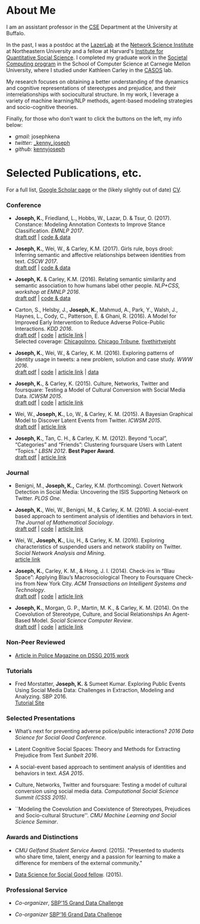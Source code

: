 # About Me
 
I am an assistant professor in the [CSE](https://www.cse.buffalo.edu/) Department at the University at Buffalo.  

<!--<span style="color:red"> I am currently looking for graduate students to work with.  If you're interested in working together, please send me an email at the address below.</span> Note that while I do not expect any particular skills, you should have a strong interest in both computational modeling of text/networks **and** in sociology, (social) psychology or the humanities.  I am especially seeking to work with students from underrepresented groups in computer science. -->

In the past, I was a postdoc at the [LazerLab](http://www.lazerlab.net/) at the [Network Science Institute](http://www.networkscienceinstitute.org) at Northeastern University and a fellow at Harvard's [Institute for Quantitative Social Science](http://www.iq.harvard.edu/). I completed my graduate work in the [Societal Computing program](http://www.cmu.edu/scs/sc-phd/) in the School of Computer Science at Carnegie Mellon University, where I studied under Kathleen Carley in the [CASOS](http://casos.cs.cmu.edu) lab. 

My research focuses on obtaining a better understanding of the dynamics and cognitive representations of stereotypes and prejudice, and their interrelationships with sociocultural structure. In my work, I leverage a variety of machine learning/NLP methods, agent-based modeling strategies and socio-cognitive theories.

Finally, for those who don't want to click the buttons on the left, my info below:

- *gmail:* josephkena
- *twitter:* [_kenny_joseph](https://www.twitter.com/_kenny_joseph)
- *github:* [kennyjoseph](https://www.github.com/kennyjoseph)

<!--
# Recent-ish Stuff

- Joined the CSE Department at the University at Buffalo!



- I'll be at EMNLP in Denmark to present our paper on improving stance classification by improving annotation schemes. Check out a draft [here](papers/emnlp2017.pdf) and the replication materials [here](https://github.com/kennyjoseph/constance)!

- John Wihbey presented our work on linking who journalists follow on Twitter to the articles they write at the [DS+J workshop](https://sites.google.com/view/dsandj2017/home?authuser=0) at KDD! Check out the paper [here](papers/dsj.pdf) and some of the coverage of our work ([Columbia Journalism Review](https://www.cjr.org/analysis/journalist-twitter-study.php), [Northeastern News](https://news.northeastern.edu/2017/08/study-finds-modest-correlation-between-journalists-social-networks-and-ideology-of-their-news-content/), [Axios](https://twitter.com/axios/status/899973874455937025)), [Journalist Resource](https://journalistsresource.org/studies/society/news-media/twitter-partisanship-journalist-bias-research)


 Our paper for the NLP+CSS workshop at EMNLP 2016 entitled "Relating semantic similarity and semantic association to how humans label other people" was accepted! Check out a [draft of the paper](http://www.cs.cmu.edu/~kjoseph/papers/nlp_css_2017.pdf) and replicate the results at the [Github repo](https://github.com/kennyjoseph/nlp_css_workshop).

[//]: # - Our CSCW paper entitled "Girls rule, boys drool: Inferring semantic and affective relationships between identitites from text" was accepted to CSCW. Check out a [draft of the paper](http://www.cs.cmu.edu/~kjoseph/papers/cscw_17.pdf) and head over to Github for the 
[code and data](https://github.com/kennyjoseph/twitter_stereotype_extraction).

[//]: # - I'll be attending the TextAsData conference in Boston in October!

[//]: # - I gave a talk entitled "What’s next for preventing adverse police/public interactions?" at the 2016 Data Science for Social Good Conference! [Slides here](papers/dssg_pres.pdf) -->

# Selected Publications, etc.

For a full list, [Google Scholar page](https://scholar.google.com/citations?user=TNS6P14AAAAJ&hl=en) or the (likely slightly out of date) [CV](papers/cv.pdf).

### Conference

- **Joseph, K.**, Friedland, L., Hobbs, W., Lazar, D. & Tsur, O. (2017). Constance: Modeling Annotation Contexts to Improve Stance Classification. *EMNLP 2017*.  
[draft pdf](papers/emnlp2017.pdf) | 
[code & data](https://github.com/kennyjoseph/constance)

- **Joseph, K.**, Wei, W., & Carley, K.M. (2017). Girls rule, boys drool: Inferring semantic and affective relationships between identities from text. *CSCW 2017*.  
[draft pdf](http://www.cs.cmu.edu/~kjoseph/papers/cscw_17.pdf) | 
[code & data](https://github.com/kennyjoseph/twitter_stereotype_extraction)

- **Joseph, K.** & Carley, K.M. (2016). Relating semantic similarity and semantic association to how humans label other people. *NLP+CSS, workshop at EMNLP 2016*.  
[draft pdf](papers/nlp_css.pdf) | 
[code & data](https://github.com/kennyjoseph/nlp_css_workshop)


- Carton, S., Helsby, J., **Joseph, K.**, Mahmud, A., Park, Y., Walsh, J., Haynes, L., Cody, C., Patterson, E. & Ghani, R. (2016). A Model for Improved Early Intervention to Reduce Adverse Police-Public Interactions. *KDD 2016*.  
[draft pdf](https://dssg.uchicago.edu/wp-content/uploads/2016/04/identifying-police-officers-3.pdf) | 
[code](https://github.com/dssg/police-eis) |
[article link](http://www.kdd.org/kdd2016/papers/files/adf0832-cartonAemb.pdf) |  
Selected coverage: [ChicagoInno](http://chicagoinno.streetwise.co/2015/09/01/can-data-science-help-stop-a-police-shooting-before-it-happens-uchicago-wants-to-find-out/), [Chicago Tribune](http://www.chicagotribune.com/news/ct-big-data-police-misconduct-met-20160816-story.html), [fivethirtyeight](http://fivethirtyeight.com/features/we-now-have-algorithms-to-predict-police-misconduct/)

- **Joseph, K.**, Wei, W., & Carley, K. M. (2016). Exploring patterns of identity usage in tweets: a new problem, solution and case study. *WWW 2016*.  
[draft pdf](papers/www_16.pdf) | 
[code](https://github.com/kennyjoseph/identity_extraction_pub) |
[article link](http://www2016.net/proceedings/proceedings/p401.pdf) |
[data](https://github.com/kennyjoseph/ferguson_data)

- **Joseph, K.**, & Carley, K. (2015). Culture, Networks, Twitter and foursquare: Testing a Model of Cultural Conversion with Social Media Data. *ICWSM 2015*.  
[draft pdf](http://www.cs.cmu.edu/~kjoseph/papers/kenny_icwsm_15.pdf) | 
[code](https://github.com/kennyjoseph/icwsm_lizardo) |
[article link](http://www.aaai.org/ocs/index.php/ICWSM/ICWSM15/paper/view/10507) 

- Wei, W., **Joseph, K.**, Lo, W., & Carley, K. M. (2015). A Bayesian Graphical Model to Discover Latent Events from Twitter. *ICWSM 2015*.    
[draft pdf](http://www.cs.cmu.edu/~kjoseph/papers/wei_icwsm_15.pdf) | 
[article link](http://www.aaai.org/ocs/index.php/ICWSM/ICWSM15/paper/view/10476) 

- **Joseph, K.**, Tan, C. H., & Carley, K. M. (2012). Beyond “Local”, “Categories” and “Friends”: Clustering foursquare Users with Latent “Topics.” *LBSN 2012*. **Best Paper Award**.  
[draft pdf](http://casos.cs.cmu.edu/publications/papers/2012BeyondLocal.pdf) |
[article link](http://dl.acm.org/citation.cfm?id=2370422)

### Journal 

- Benigni, M., **Joseph, K.,** Carley, K.M. (forthcoming). Covert Network Detection in Social Media: Uncovering the ISIS Supporting Network on Twitter. *PLOS One*.

- **Joseph, K.**, Wei, W., Benigni, M., & Carley, K. M. (2016). A social-event based approach to sentiment analysis of identities and behaviors in text. *The Journal of Mathematical Sociology*.  
[draft pdf](papers/jms.pdf) | 
[code](https://github.com/kennyjoseph/act_paper_public) |
[article link](http://www.tandfonline.com/doi/abs/10.1080/0022250X.2016.1159206)

- Wei, W., **Joseph, K.**, Liu, H., & Carley, K. M. (2016). Exploring characteristics of suspended users and network stability on Twitter. *Social Network Analysis and Mining*.  
[article link](http://link.springer.com/article/10.1007/s13278-016-0358-5)

- **Joseph, K.**, Carley, K. M., & Hong, J. I. (2014). Check-ins in “Blau Space”: Applying Blau’s Macrosociological Theory to Foursquare Check-ins from New York City. *ACM Transactions on Intelligent Systems and Technology*.   
[draft pdf](papers/tist.pdf) | 
[code](https://github.com/kennyjoseph/tist_article) |
[article link](http://dl.acm.org/citation.cfm?id=2566617)


- **Joseph, K.**, Morgan, G. P., Martin, M. K., & Carley, K. M. (2014). On the Coevolution of Stereotype, Culture, and Social Relationships An Agent-Based Model. *Social Science Computer Review*.   
[draft pdf](papers/sscr_proof.pdf) |
[code](https://github.com/kennyjoseph/sscr_14) |
[article link](http://ssc.sagepub.com/content/early/2013/12/12/0894439313511388.abstract)

### Non-Peer Reviewed

- [Article in Police Magazine on DSSG 2015 work](http://www.policechiefmagazine.org/magazine/index.cfm?fuseaction=display&article_id=4228&issue_id=82016)


### Tutorials

- Fred Morstatter, **Joseph, K.** & Sumeet Kumar. Exploring Public Events Using Social Media Data: Challenges in Extraction, Modeling and Analyzing. SBP 2016.  
[Tutorial Site](http://sbp-brims.org/2016/tutorial08/) 

### Selected Presentations

- What’s next for preventing adverse police/public interactions? *2016 Data Science for Social Good Conference*. 

- Latent Cognitive Social Spaces: Theory and Methods for Extracting Prejudice from Text *Sunbelt 2016*. 

- A social-event based approach to sentiment analysis of identities and behaviors in text. *ASA 2015*.

- Culture, Networks, Twitter and foursquare: Testing a model of cultural conversion using social media data. *Computational Social Science Summit (CSSS 2015)*. 

- ``Modeling the Coevolution and Coexistence of Stereotypes, Prejudices and Socio-cultural Structure''. *CMU Machine Learning and Social Science Seminar*.

### Awards and Distinctions

- *CMU Gelfand Student Service Award*. (2015). "Presented to students who share time, talent, energy and a passion for learning to make a difference for members of the external community."

- [Data Science for Social Good fellow](http://dssg.uchicago.edu/2000/03/09/org-police.html). (2015).

### Professional Service

- *Co-organizer*, [SBP'15 Grand Data Challenge](http://sbp-conference.org/sbp2015/challenge/) 

- *Co-organizer* [SBP'16 Grand Data Challenge](http://sbp-brims.org/2016/challenge/index.html)

